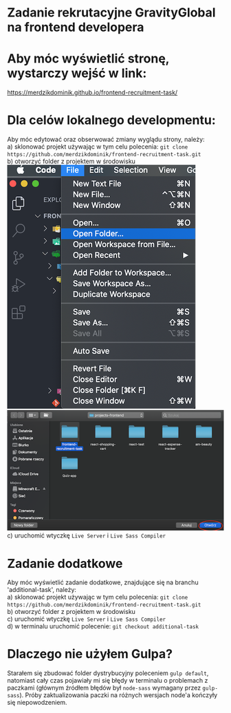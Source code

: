 # Zadanie rekrutacyjne GravityGlobal na frontend developera

# Aby móc wyświetlić stronę, wystarczy wejść w link:

https://merdzikdominik.github.io/frontend-recruitment-task/

# Dla celów lokalnego developmentu:

Aby móc edytować oraz obserwować zmiany wyglądu strony, należy:\
a) sklonować projekt używając w tym celu polecenia: `git clone https://github.com/merdzikdominik/frontend-recruitment-task.git` \
b) otworzyć folder z projektem w środowisku\
![otwarcie zakładki "plik" oraz kliknięcie "otwórz folder"](https://github.com/merdzikdominik/frontend-recruitment-task/blob/master/images/tut1.png) \
![wybranie folderu "frontend-recruitment-task i kliknięcie przycisku "otwórz"](https://github.com/merdzikdominik/frontend-recruitment-task/blob/master/images/tut2.png) \
c) uruchomić wtyczkę `Live Server` i `Live Sass Compiler`

# Zadanie dodatkowe

Aby móc wyświetlić zadanie dodatkowe, znajdujące się na branchu 'additional-task', należy:\
a) sklonować projekt używając w tym celu polecenia: `git clone https://github.com/merdzikdominik/frontend-recruitment-task.git` \
b) otworzyć folder z projektem w środowisku\
c) uruchomić wtyczkę `Live Server` i `Live Sass Compiler`\
d) w terminalu uruchomić polecenie: `git checkout additional-task`

# Dlaczego nie użyłem Gulpa?

Starałem się zbudować folder dystrybucyjny poleceniem `gulp default`, natomiast cały czas pojawiały mi się błędy w terminalu o problemach z paczkami (głównym źródłem błędów był `node-sass` wymagany przez `gulp-sass`). Próby zaktualizowania paczki na różnych wersjach node'a kończyły się niepowodzeniem.
